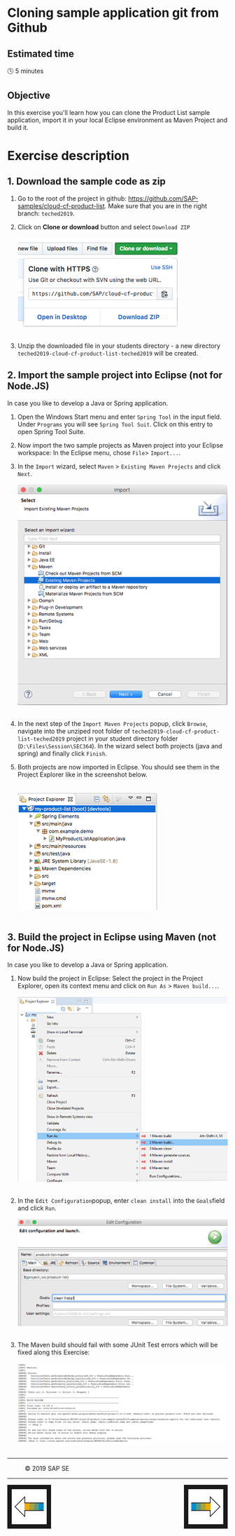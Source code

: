 # Cloning sample application git from Github

## Estimated time

:clock4: 5 minutes

## Objective

In this exercise you'll learn how you can clone the Product List sample application, import it in your local Eclipse environment as Maven Project and build it.

# Exercise description

## 1. Download the sample code as zip
1. Go to the root of the project in github: https://github.com/SAP-samples/cloud-cf-product-list. Make sure that you are in the right branch: ```teched2019```.

2. Click on **Clone or download** button and select ```Download ZIP```
<br><br>
![Download ZIP](/docs/img/github_download_zip.png?raw=true)
<br><br>

3.  Unzip the downloaded file in your students directory - a new directory ```teched2019-cloud-cf-product-list-teched2019``` will be created.

## 2. Import the sample project into Eclipse (not for Node.JS)
In case you like to develop a Java or Spring application.
1. Open the Windows Start menu and enter ```Spring Tool``` in the input field. Under ```Programs``` you will see ```Spring Tool Suit```. Click on this entry to open Spring Tool Suite.
2. Now import the two sample projects as Maven project into your Eclipse workspace: In the Eclipse menu, chose ```File```> ```Import...```.
3. In the ```Import``` wizard, select ```Maven``` > ```Existing Maven Projects``` and click ```Next```.
<br><br>
![Import Maven Project](/docs/img/import_maven_project.png?raw=true)
<br><br>

4. In the next step of the ```Import Maven Projects``` popup, click ```Browse```, navigate into the unziped root folder of ```teched2019-cloud-cf-product-list-teched2019``` project in your student directory folder (```D:\Files\Session\SEC364```). In the wizard select both projects (java and spring) and finally click ```Finish```.
5. Both projects are now imported in Eclipse. You should see them in the Project Explorer like in the screenshot below.  
<br><br>
![Import Maven Project](/docs/img/imported_project_eclipse.png?raw=true)
<br><br>

## 3. Build the project in Eclipse using Maven (not for Node.JS)
In case you like to develop a Java or Spring application.
1. Now build the project in Eclipse: Select the project in the Project Explorer, open its context menu and click on ```Run As``` > ```Maven build...```.
<br><br>
![Import Maven Project](/docs/img/run_maven_build.png?raw=true)
<br><br>

2. In the ```Edit Configuration```popup, enter ```clean install``` into the ```Goals```field and click ```Run```. 
<br><br>
![Import Maven Project](/docs/img/maven_clean_install.png?raw=true)
<br><br>

3. The Maven build should fail with some JUnit Test errors which will be fixed along this Exercise:
   <br><br>
   ![Import Maven Project](/docs/img/maven_clean_install_build_error.png?raw=true)
   <br><br>


***
<dl>
  <dd>
  <div class="footer">&copy; 2019 SAP SE</div>
  </dd>
</dl>
<hr>
<a href="/docs/01_setup/README.md">
  <img src="/docs/img/arrow_left.png" height="80" border="10" align="left" alt="Previous Exercise" title="Previous Exercise: Setup environment">
</a>
<a href="/docs/09_secure/README.md">
  <img src="/docs/img/arrow_right.png" height="80" border="10" align="right" alt="Next Exercise" title="Next Exercise: Secure your application">
</a>

